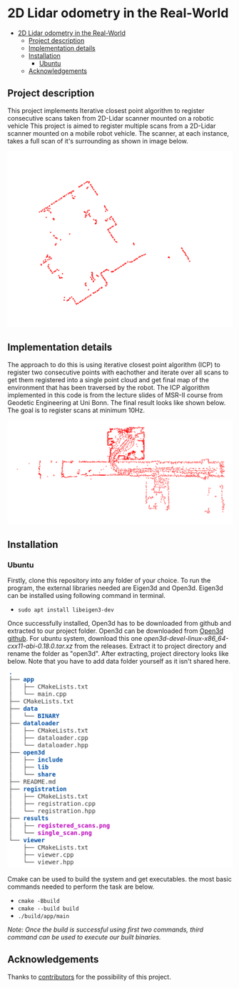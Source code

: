 
# 2D Lidar odometry in the Real-World

- [2D Lidar odometry in the Real-World](#2d-lidar-odometry-in-the-real-world)
  - [Project description](#project-description)
  - [Implementation details](#implementation-details)
  - [Installation](#installation)
    - [Ubuntu](#ubuntu)
  - [Acknowledgements](#acknowledgements)

## Project description

This project implements Iterative closest point algorithm to register consecutive scans taken from 2D-Lidar scanner mounted on a robotic vehicle
This project is aimed to register multiple scans from a 2D-Lidar scanner mounted on a mobile robot vehicle. The scanner, at each instance, takes a full scan of it's surrounding as shown in image below.  

![Single scan](/results/single_scan.png)

## Implementation details

The approach to do this is using iterative closest point algorithm (ICP) to register two consecutive points with eachother and iterate over all scans to get them registered into a single point cloud and get final map of the environment that has been traversed by the robot. The ICP algorithm implemented in this code is from the lecture slides of MSR-II course from Geodetic Engineering at Uni Bonn. The final result looks like shown below. The goal is to register scans at minimum 10Hz.  

![Registered scans](/results/registered_scans.png)

## Installation  

### Ubuntu  

Firstly, clone this repository into any folder of your choice. To run the program, the external libraries needed are Eigen3d and Open3d. Eigen3d can be installed using following command in terminal.  

- `sudo apt install libeigen3-dev`  

Once successfully installed, Open3d has to be downloaded from github and extracted to our project folder. Open3d can be downloaded from [Open3d github](https://github.com/isl-org/Open3D/releases). For ubuntu system, download this one _open3d-devel-linux-x86_64-cxx11-abi-0.18.0.tar.xz_ from the releases. Extract it to project directory and rename the folder as "open3d". After extracting, project directory looks like below. Note that you have to add data folder yourself as it isn't shared here.

![directory tree](/results/tree.png)  

Cmake can be used to build the system and get executables. the most basic commands needed to perform the task are below.  

- `cmake -Bbuild`
- `cmake --build build`
- `./build/app/main`  

_Note: Once the build is successful using first two commands, third command can be used to execute our built binaries._

## Acknowledgements  

Thanks to [contributors](https://github.com/a-talh/2d_Lidar_odometry/graphs/contributors) for the possibility of this project.  
